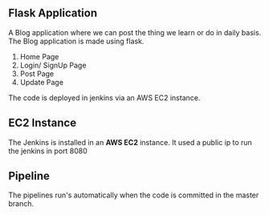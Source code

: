 **Flask Application**
----------------------

A Blog application where we can post the thing we learn or do in daily basis.
The Blog application is made using flask.

1. Home Page
2. Login/ SignUp Page
3. Post Page
4. Update Page

The code is deployed in jenkins via an AWS EC2 instance.

EC2 Instance
------------
The Jenkins is installed in an **AWS EC2** instance. It used a public ip to run the jenkins in port 8080

Pipeline
--------
The pipelines run's automatically when the code is committed in the master branch.